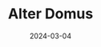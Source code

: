 ---  
layout: startup_page  
title: "Alter Domus"  
id: "alterdomus.com"  
permalink: "/alterdomusalterdomus.com03042024/"  
website: "https://www.alterdomus.com/"  
funding_round: "Strategic Investment"  
funding_amount: "$5.3bn"  
investors: "Cinven, Permira"  
about: "Alter Domus is a leading global provider of tech-enabled fund administration, private debt, and corporate services for the alternative investment industry. It offers end-to-end services across private equity, real assets, and private debt sectors, serving a blue-chip client base including 90% of the top 30 asset managers globally."  
markets: "Fund Administration, Private Debt, Corporate Services, Financial Services"  
hq: "Luxembourg, Luxembourg"  
founded_year: "2003"  
linkedin: "https://www.linkedin.com/company/alter-domus"  
twitter: "https://twitter.com/alterdomus"  
instagram: ""  
facebook: "https://www.facebook.com/pages/category/Financial-Service/Alter-Domus-1391221961094463/"  
crunchbase: "https://www.crunchbase.com/organization/alter-domus"  
pitchbook: ""  

date_display: "04-Mar-2024"  
date: "2024-03-04"

# SEO Optimization  
meta_title: "Alter Domus - Strategic Investment Funding ($5.3bn)"  
meta_description: "Alter Domus, Alter Domus is a leading global provider of tech-enabled fund administration, private debt, and corporate services for the alternative investment indu..."  
meta_keywords: "Alter Domus, Fund Administration, Private Debt, Corporate Services, Financial Services, Strategic Investment funding"  
canonical_url: "https://startup.projectstartups.com/alterdomusalterdomus.com03042024/"  
---